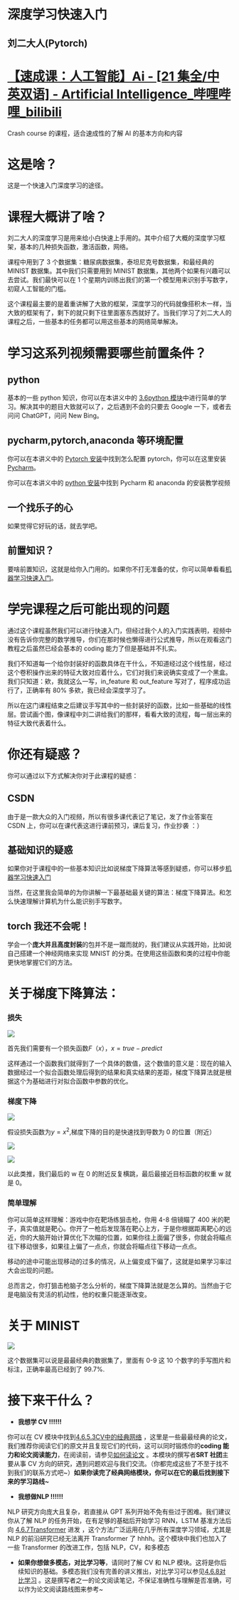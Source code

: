 # 深度学习快速入门

## <strong>刘二大人(Pytorch)</strong>

# [【速成课：人工智能】Ai - [21 集全/中英双语] - Artificial Intelligence_哔哩哔哩_bilibili](https://www.bilibili.com/video/BV1P7411r7Dw/?spm_id_from=333.999.0.0&vd_source=2cb6252f9211ae9d29cf1f76f0aea8d7)

Crash course 的课程，适合速成性的了解 AI 的基本方向和内容

# 这是啥？

这是一个快速入门深度学习的途径。

# 课程大概讲了啥？

刘二大人的深度学习是用来给小白快速上手用的。其中介绍了大概的深度学习框架，基本的几种损失函数，激活函数，网络。

课程中用到了 3 个数据集：糖尿病数据集，泰坦尼克号数据集，和最经典的 MINIST 数据集。其中我们只需要用到 MINIST 数据集，其他两个如果有兴趣可以去尝试。我们最快可以在 1 个星期内训练出我们的第一个模型用来识别手写数字，初窥人工智能的门槛。

这个课程最主要的是着重讲解了大致的框架，深度学习的代码就像搭积木一样，当大致的框架有了，剩下的就只剩下往里面塞东西就好了。当我们学习了刘二大人的课程之后，一些基本的任务都可以用这些基本的网络简单解决。

# 学习这系列视频需要哪些前置条件？

## python

基本的一些 python 知识，你可以在本讲义中的 [3.6python 模块](../3.%E7%BC%96%E7%A8%8B%E6%80%9D%E7%BB%B4%E4%BD%93%E7%B3%BB%E6%9E%84%E5%BB%BA/3.6Python%EF%BC%88%E7%81%B5%E5%B7%A7%E7%9A%84%E8%83%B6%E6%B0%B4%EF%BC%89.md)中进行简单的学习。解决其中的题目大致就可以了，之后遇到不会的只要去 Google 一下，或者去问问 ChatGPT，问问 New Bing。

## pycharm,pytorch,anaconda 等环境配置

你可以在本讲义中的 [Pytorch 安装](../4.%E4%BA%BA%E5%B7%A5%E6%99%BA%E8%83%BD/4.6.4Pytorch%E5%AE%89%E8%A3%85.md)中找到怎么配置 pytorch，你可以在这里安装 [Pycharm](https://www.jetbrains.com/zh-cn/pycharm/)。

你可以在本讲义中的 [python 安装](../3.%E7%BC%96%E7%A8%8B%E6%80%9D%E7%BB%B4%E4%BD%93%E7%B3%BB%E6%9E%84%E5%BB%BA/3.6.3%E5%AE%89%E8%A3%85python.md)中找到 Pycharm 和 anaconda 的安装教学视频

## 一个找乐子的心

如果觉得它好玩的话，就去学吧。

## 前置知识？

要啥前置知识，这就是给你入门用的。如果你不打无准备的仗，你可以简单看看[机器学习快速入门](4.2%E6%9C%BA%E5%99%A8%E5%AD%A6%E4%B9%A0%EF%BC%88AI%EF%BC%89%E5%BF%AB%E9%80%9F%E5%85%A5%E9%97%A8%EF%BC%88quick%20start%EF%BC%89.md)。

# 学完课程之后可能出现的问题

通过这个课程虽然我们可以进行快速入门，但经过我个人的入门实践表明，视频中没有告诉你完整的数学推导，你们在那时候也懒得进行公式推导，所以在观看这门教程之后虽然已经会基本的 coding 能力了但是基础并不扎实。

我们不知道每一个给你封装好的函数具体在干什么，不知道经过这个线性层，经过这个卷积操作出来的特征大致对应着什么，它们对我们来说确实变成了一个黑盒。我们只知道：欸，我就这么一写，in_feature 和 out_feature 写对了，程序成功运行了，正确率有 80% 多欸，我已经会深度学习了。

所以在这门课程结束之后建议手写其中的一些封装好的函数，比如一些基础的线性层。尝试画个图，像课程中刘二讲给我们的那样，看看大致的流程，每一层出来的特征大致代表着什么。

# 你还有疑惑？

你可以通过以下方式解决你对于此课程的疑惑：

## CSDN

由于是一款大众的入门视频，所以有很多课代表记了笔记，发了作业答案在 CSDN 上，你可以在课代表这进行课前预习，课后复习，作业抄袭  ：）

## 基础知识的疑惑

如果你对于课程中的一些基本知识比如说梯度下降算法等感到疑惑，你可以移步[机器学习快速入门](4.2%E6%9C%BA%E5%99%A8%E5%AD%A6%E4%B9%A0%EF%BC%88AI%EF%BC%89%E5%BF%AB%E9%80%9F%E5%85%A5%E9%97%A8%EF%BC%88quick%20start%EF%BC%89.md)

当然，在这里我会简单的为你讲解一下最基础最关键的算法：梯度下降算法。和怎么快速理解计算机为什么能识别手写数字。

## torch 我还不会呢！

学会一个<strong>庞大并且高度封装</strong>的包并不是一蹴而就的，我们建议从实践开始，比如说自己搭建一个神经网络来实现 MNIST 的分类。在使用这些函数和类的过程中你能更快地掌握它们的方法。

# 关于梯度下降算法：

### 损失

![](static/boxcnRbeabbEppeHlM39UwqJSJc.png)

首先我们需要有一个损失函数$F（x），x=true-predict$


这样通过一个函数我们就得到了一个具体的数值，这个数值的意义是：现在的输入数据经过一个拟合函数处理后得到的结果和真实结果的差距，梯度下降算法就是根据这个为基础进行对拟合函数中参数的优化。

### 梯度下降

![](static/boxcnMuwaG2okodvywzbxX138Re.png)

假设损失函数为$y=x^2$,梯度下降的目的是快速找到导数为 0 的位置（附近）

![](static/boxcn83M9AW6xDm5pBIqmZEC6Kf.png)

![](static/boxcneVFa131Lb9xDMCsIMI9fcc.png)

以此类推，我们最后的 w 在 0 的附近反复横跳，最后最接近目标函数的权重 w 就是 0。

### 简单理解

你可以简单这样理解：游戏中你在靶场练狙击枪，你用 4-8 倍镜瞄了 400 米的靶子，真实值就是靶心。你开了一枪后发现落在靶心上方，于是你根据距离靶心的远近，你的大脑开始计算优化下次瞄的位置，如果你往上面偏了很多，你就会将瞄点往下移动很多，如果往上偏了一点点，你就会将瞄点往下移动一点点。

移动的途中可能出现移动的过多的情况，从上偏变成下偏了，这就是如果学习率过大会出现的问题。

总而言之，你打狙击枪脑子怎么分析的，梯度下降算法就是怎么算的。当然由于它是电脑没有灵活的机动性，他的权重只能逐渐改变。

# 关于 MINIST

![](static/boxcnxdyWA6Sj82kNxMlQ1b9hDg.png)

这个数据集可以说是最最经典的数据集了，里面有 0-9 这 10 个数字的手写图片和标注，正确率最高已经到了 99.7%.

# 接下来干什么？

- <strong>我想学 CV !!!!!!</strong>

你可以在 CV 模块中找到[4.6.5.3CV中的经典网络](4.6.5.3CV%E4%B8%AD%E7%9A%84%E7%BB%8F%E5%85%B8%E7%BD%91%E7%BB%9C.md) ，这里是一些最最经典的论文，我们推荐你阅读它们的原文并且复现它们的代码，这可以同时锻炼你的<strong>coding 能力和论文阅读能力</strong>，在阅读前，请参见[如何读论文](../1.%E6%9D%AD%E7%94%B5%E7%94%9F%E5%AD%98%E6%8C%87%E5%8D%97/1.10%E5%A6%82%E4%BD%95%E8%AF%BB%E8%AE%BA%E6%96%87.md) 。本模块的撰写者<strong>SRT 社团</strong>主要从事 CV 方向的研究，遇到问题欢迎与我们交流。（你都完成这些了不至于找不到我们的联系方式吧~）<strong>如果你读完了经典网络模块，你可以在它的最后找到接下来的学习路线~</strong>

- <strong>我想做</strong><strong>NLP</strong><strong> !!!!!!</strong>

NLP 研究方向庞大且复杂，若直接从 GPT 系列开始不免有些过于困难。我们建议你从了解 NLP 的任务开始，在有足够的基础后开始学习 RNN，LSTM 基准方法后向 [4.6.7Transformer](4.6.7Transformer.md) 进发 ，这个方法广泛运用在几乎所有深度学习领域，尤其是 NLP 的前沿研究已经无法离开 Transformer 了 hhhh。这个模块中我们也加入了一些 Transformer 的改进工作，包括 NLP，CV，和多模态

- <strong>如果你想做多模态，对比学习等</strong>，请同时了解 CV 和 NLP 模块。这将是你后续知识的基础。多模态我们没有完善的讲义推出，对比学习可以参见[4.6.8对比学习](4.6.8%E5%AF%B9%E6%AF%94%E5%AD%A6%E4%B9%A0.md) 。这是撰写者之一的论文阅读笔记，不保证准确性与理解是否准确，可以作为论文阅读路线图来参考~
